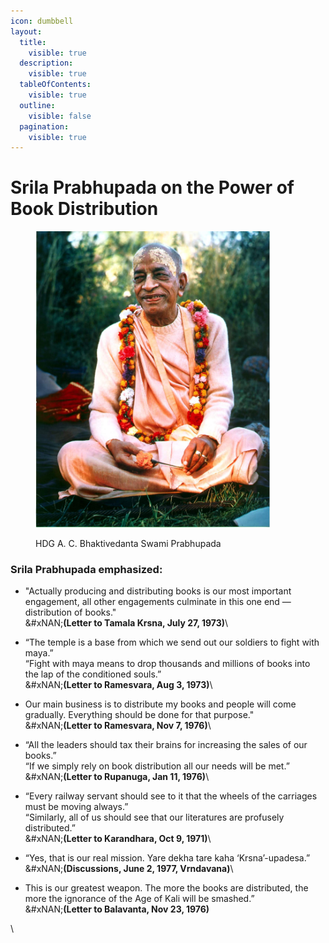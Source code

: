 ```yaml
---
icon: dumbbell
layout:
  title:
    visible: true
  description:
    visible: true
  tableOfContents:
    visible: true
  outline:
    visible: false
  pagination:
    visible: true
---
```


# Srila Prabhupada on the Power of Book Distribution

<figure><img src="../../.gitbook/assets/image.png" alt="" width="375"><figcaption><p>HDG A. C. Bhaktivedanta Swami Prabhupada</p></figcaption></figure>

### Srila Prabhupada emphasized:

* "Actually producing and distributing books is our most important engagement, all other engagements culminate in this one end — distribution of books."\
  &#xNAN;**(Letter to Tamala Krsna, July 27, 1973)**\

* “The temple is a base from which we send out our soldiers to fight with maya.” \
  “Fight with maya means to drop thousands and millions of books into the lap of the conditioned souls.” \
  &#xNAN;**(Letter to Ramesvara, Aug 3, 1973)**\

* Our main business is to distribute my books and people will come gradually. Everything should be done for that purpose."\
  &#xNAN;**(Letter to Ramesvara, Nov 7, 1976)**\

* “All the leaders should tax their brains for increasing the sales of our books.”\
  “If we simply rely on book distribution all our needs will be met.”\
  &#xNAN;**(Letter to Rupanuga, Jan 11, 1976)**\

* “Every railway servant should see to it that the wheels of the carriages must be moving always.”\
  “Similarly, all of us should see that our literatures are profusely distributed.”\
  &#xNAN;**(Letter to Karandhara, Oct 9, 1971)**\

* “Yes, that is our real mission. Yare dekha tare kaha ‘Krsna’-upadesa.”\
  &#xNAN;**(Discussions, June 2, 1977, Vrndavana)**\

* This is our greatest weapon. The more the books are distributed, the more the ignorance of the Age of Kali will be smashed.”\
  &#xNAN;**(Letter to Balavanta, Nov 23, 1976)**

\
